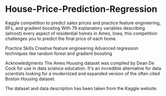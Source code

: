 # House-Price-Prediction-Regression
Kaggle competition to predict sales prices and practice feature engineering, RFs, and gradient boosting
With 79 explanatory variables describing (almost) every aspect of residential homes in Ames, Iowa, this competition challenges you to predict the final price of each home.

Practice Skills
Creative feature engineering 
Advanced regression techniques like random forest and gradient boosting

Acknowledgments
The Ames Housing dataset was compiled by Dean De Cock for use in data science education. It's an incredible alternative for data scientists looking for a modernized and expanded 
version of the often cited Boston Housing dataset. 

The dataset and data description has been taken from the Kaggle website.
